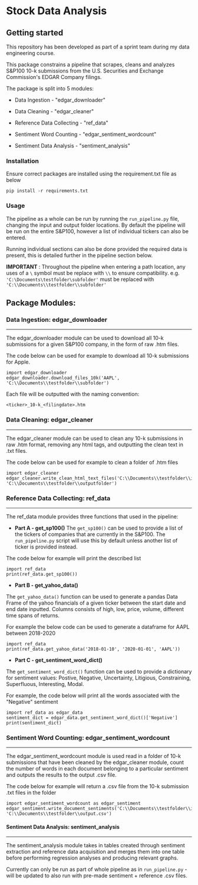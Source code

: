 # Stock Data Analysis


## Getting started

This repository has been developed as part of a sprint team during my data engineering course.

This package constrains a pipeline that scrapes, cleans and analyzes S&P100 10-k submissions from the U.S. Securities and Exchange Commission's EDGAR Company filings.

The package is split into 5 modules:

- Data Ingestion - "edgar_downloader"

- Data Cleaning - "edgar_cleaner"

- Reference Data Collecting - "ref_data"

- Sentiment Word Counting - "edgar_sentiment_wordcount"

- Sentiment Data Analysis - "sentiment_analysis"

### Installation
Ensure correct packages are installed using the requirement.txt file as below
```
pip install -r requirements.txt
```
### Usage

The pipeline as a whole can be run by running the `run_pipeline.py` file, changing the input and output folder locations. By default the pipeline will be run on the entire S&P100, however a list of individual tickers can also be entered.

Running individual sections can also be done provided the required data is present, this is detailed further in the pipeline section below.

**IMPORTANT** : Throughout the pipeline when entering a path location, any uses of a `\` symbol must be replace with `\\` to ensure compatibility.
e.g. `'C:\Documents\testfolder\subfolder'` must be replaced with `'C:\\Documents\\testfolder\\subfolder'`



## Package Modules:
### Data Ingestion: edgar_downloader
---

The edgar_downloader module can be used to download all 10-k submissions for a given S&P100 company, in the form of raw .htm files.

The code below can be used for example to download all 10-k submissions for Apple.

```
import edgar_downloader 
edgar_downloader.download_files_10k('AAPL', 'C:\\Documents\\testfolder\\subfolder')
```

Each file will be outputted with the naming convention:

`<ticker>_10-k_<filingdate>.htm `


### Data Cleaning: edgar_cleaner
---
The edgar_cleaner module can be used to clean any 10-k submissions in raw .htm format, removing any html tags, and outputting the clean text in .txt files.

The code below can be used for example to clean a folder of .htm files

```
import edgar_cleaner
edgar_cleaner.write_clean_html_text_files('C:\\Documents\\testfolder\\inputfolder', 'C:\\Documents\\testfolder\\outputfolder')
```

### Reference Data Collecting: ref_data
---
The ref_data module provides three functions that used in the pipeline:

- **Part A - get_sp100()**
The `get_sp100()` can be used to provide a list of the tickers of companies that are currently in the S&P100. The `run_pipeline.py` script will use this by default unless another list of ticker is provided instead.

The code below for example will print the described list
```
import ref_data
print(ref_data.get_sp100())
```

 - **Part B - get_yahoo_data()**


The `get_yahoo_data()` function can be used to generate a pandas  Data Frame of the yahoo financials of a given ticker between the start date and end date inputted. Columns consists of high, low, price, volume, different time spans of returns.

For example the below code can be used to generate a dataframe for AAPL between 2018-2020
```
import ref_data
print(ref_data.get_yahoo_data('2018-01-10', '2020-01-01', 'AAPL'))
```


- **Part C - get_sentiment_word_dict()**

The `get_sentiment_word_dict()` function can be used to provide a dictionary for sentiment values: Postive, Negative, Uncertainty, Litigious, Constraining, Superfluous, Interesting, Modal.

For example, the code below will print all the words associated with the "Negative" sentiment
```
import ref_data as edgar_data
sentiment_dict = edgar_data.get_sentiment_word_dict()['Negative']
print(sentiment_dict)
```


### Sentiment Word Counting: edgar_sentiment_wordcount
---
The edgar_sentiment_wordcount module is used read in a folder of 10-k submissions that have been cleaned by the edgar_cleaner module, count the number of words in each document belonging to a particular sentiment and outputs the results to the output .csv file.

The code below for example will return a .csv file from the 10-k submission .txt files in the folder
```
import edgar_sentiment_wordcount as edgar_sentiment
edgar_sentiment.write_document_sentiments('C:\\Documents\\testfolder\\inputfolder', 'C:\\Documents\\testfolder\\output.csv')
```


#### Sentiment Data Analysis: sentiment_analysis
---

The sentiment_analysis module takes in tables created through sentiment extraction and reference data acquisition and merges them into one table before performing regression analyses and producing relevant graphs.

Currently can only be run as part of whole pipeline as in `run_pipeline.py` - will be updated to also run with pre-made sentiment + reference .csv files.
